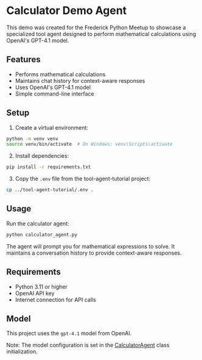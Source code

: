 # Calculator Demo Agent

This demo was created for the Frederick Python Meetup to showcase a specialized tool agent designed to perform mathematical calculations using OpenAI's GPT-4.1 model.

## Features

- Performs mathematical calculations
- Maintains chat history for context-aware responses
- Uses OpenAI's GPT-4.1 model
- Simple command-line interface

## Setup

1. Create a virtual environment:
```bash
python -m venv venv
source venv/bin/activate  # On Windows: venv\Scripts\activate
```

2. Install dependencies:
```bash
pip install -r requirements.txt
```

3. Copy the `.env` file from the tool-agent-tutorial project:
```bash
cp ../tool-agent-tutorial/.env .
```

## Usage

Run the calculator agent:
```bash
python calculator_agent.py
```

The agent will prompt you for mathematical expressions to solve. It maintains a conversation history to provide context-aware responses.

## Requirements

- Python 3.11 or higher
- OpenAI API key
- Internet connection for API calls

## Model

This project uses the `gpt-4.1` model from OpenAI.

Note: The model configuration is set in the [CalculatorAgent](cci:2://file:///Users/gmossy/Frederick_Python/calculator-demo/calculator_agent.py:42:0-100:20) class initialization.
